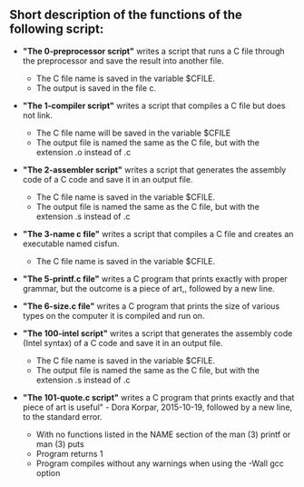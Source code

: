 ## Short description of the functions of the following script:

- **"The 0-preprocessor script"** writes a script that runs a C file through the preprocessor and save the result into another file.
  - The C file name is saved in the variable $CFILE.
  - The output is saved in the file c. 

- **"The 1-compiler script"** writes a script that compiles a C file but does not link.
  - The C file name will be saved in the variable $CFILE
  - The output file is named the same as the C file, but with the extension .o instead of .c

- **"The 2-assembler script"** writes a script that generates the assembly code of a C code and save it in an output file.
  - The C file name is saved in the variable $CFILE.
  - The output file is named the same as the C file, but with the extension .s instead of .c

- **"The 3-name c file"** writes a script that compiles a C file and creates an executable named cisfun.
  - The C file name is saved in the variable $CFILE.

- **"The 5-printf.c file"** writes a C program that prints exactly with proper grammar, but the outcome is a piece of art,, followed by a new line.

- **"The 6-size.c file"** writes a C program that prints the size of various types on the computer it is compiled and run on.

- **"The 100-intel script"** writes a script that generates the assembly code (Intel syntax) of a C code and save it in an output file.
  - The C file name is saved in the variable $CFILE.
  - The output file is named the same as the C file, but with the extension .s instead of .c

- **"The 101-quote.c script"** writes a C program that prints exactly and that piece of art is useful" - Dora Korpar, 2015-10-19, followed by a new line, to the standard error.
  - With no functions listed in the NAME section of the man (3) printf or man (3) puts
  - Program returns 1
  - Program compiles without any warnings when using the -Wall gcc option
